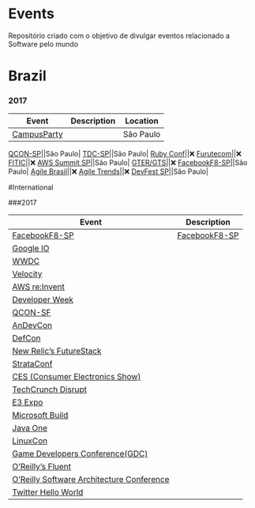 # Events

Repositório criado com o objetivo de divulgar eventos relacionado a Software pelo mundo

# Brazil

### 2017
Event | Description | Location
---- | ----| ----|
[CampusParty](http://brasil.campus-party.org/)||São Paulo|

[QCON-SP](http://qconsp.com/)||São Paulo|
[TDC-SP](http://www.thedevelopersconference.com.br/)||São Paulo|
[Ruby Conf](www.rubyconf.com.br/)||:x:
[Furutecom](http://futurecom.com.br)||:x:
[FITIC](http://fitic.com.br/)||:x:
[AWS Summit SP](https://aws.amazon.com/pt/summits/sao-paulo/)||São Paulo|
[GTER/GTS](http://gtergts.nic.br/)||:x:
[FacebookF8-SP](https://www.fbf8.com/)||São Paulo|
[Agile Brasil](https://www.agilebrazil.com)||:x:
[Agile Trends](https://agiletrendsbr.com/)||:x:
[DevFest SP](https://devfest.com.br/)||São Paulo|

#International

###2017

Event | Description |
---- | ----|
[FacebookF8-SP](https://www.fbf8.com/)|[FacebookF8-SP](https://www.fbf8.com/)
[Google IO]()||:x:
[WWDC]()||:x:
[Velocity]()||:x:
[AWS re:Invent]()||:x:
[Developer Week]()||:x:
[QCON-SF]()||:x:
[AnDevCon]()||:x:
[DefCon]()||:x:
[New Relic’s FutureStack]()||:x:
[StrataConf]()||:x:
[CES (Consumer Electronics Show)]()||:x:
[TechCrunch Disrupt]()||:x:
[E3 Expo]()||:x:
[Microsoft Build]()||:x:
[Java One]()||:x:
[LinuxCon]()||:x:
[Game Developers Conference(GDC)]()||:x:
[O’Reilly’s Fluent]()||:x:
[O’Reilly Software Architecture Conference]()||:x:
[Twitter Hello World]()||:x:
